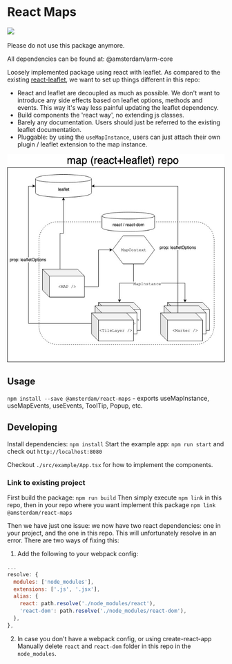 # React Maps
![](https://github.com/amsterdam/react-maps/actions/workflows/ci.yml/badge.svg)

Please do not use this package anymore.

All dependencies can be found at: @amsterdam/arm-core

Loosely implemented package using react with leaflet.
As compared to the existing [react-leaflet](https://react-leaflet.js.org/), we want to set up things different in this repo:

- React and leaflet are decoupled as much as possible. We don't want to introduce any side effects based on leaflet options, methods and events. This way it's way less painful updating the leaflet dependency.
- Build components the 'react way', no extending js classes.
- Barely any documentation. Users should just be referred to the existing leaflet documentation.
- Pluggable: by using the `useMapInstance`, users can just attach their own plugin / leaflet extension to the map instance.

![](./media/diagram.jpg)

## Usage

`npm install --save @amsterdam/react-maps` - exports useMapInstance, useMapEvents, useEvents, ToolTip, Popup, etc.


## Developing

Install dependencies: `npm install`
Start the example app: `npm run start` and check out `http://localhost:8080`

Checkout `./src/example/App.tsx` for how to implement the components.

### Link to existing project

First build the package: `npm run build`
Then simply execute `npm link` in this repo, then in your repo where you want implement this package `npm link @amsterdam/react-maps`

Then we have just one issue: we now have two react dependencies: one in your project, and the one in this repo. This will unfortunately resolve in an error. There are two ways of fixing this:

1. Add the following to your webpack config:
```js
...
resolve: {
  modules: ['node_modules'],
  extensions: ['.js', '.jsx'],
  alias: {
    react: path.resolve('./node_modules/react'),
    'react-dom': path.resolve('./node_modules/react-dom'),
  },
},
```

2. In case you don't have a webpack config, or using create-react-app Manually delete `react` and `react-dom` folder in this repo in the `node_modules`.
